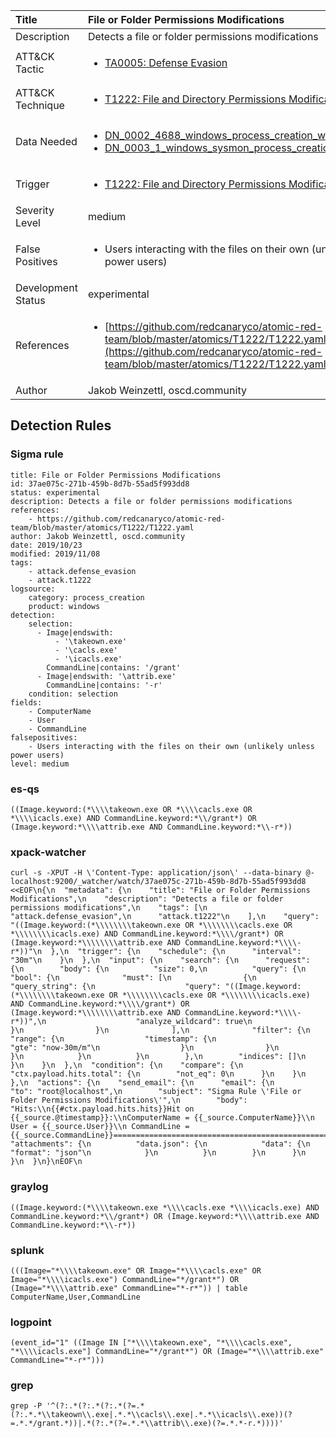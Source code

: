 | Title                | File or Folder Permissions Modifications                                                                                                                                                 |
|:---------------------|:------------------------------------------------------------------------------------------------------------------------------------------------------------|
| Description          | Detects a file or folder permissions modifications                                                                                                                                           |
| ATT&amp;CK Tactic    |  <ul><li>[TA0005: Defense Evasion](https://attack.mitre.org/tactics/TA0005)</li></ul>  |
| ATT&amp;CK Technique | <ul><li>[T1222: File and Directory Permissions Modification](https://attack.mitre.org/techniques/T1222)</li></ul>  |
| Data Needed          | <ul><li>[DN_0002_4688_windows_process_creation_with_commandline](../Data_Needed/DN_0002_4688_windows_process_creation_with_commandline.md)</li><li>[DN_0003_1_windows_sysmon_process_creation](../Data_Needed/DN_0003_1_windows_sysmon_process_creation.md)</li></ul>  |
| Trigger              | <ul><li>[T1222: File and Directory Permissions Modification](../Triggers/T1222.md)</li></ul>  |
| Severity Level       | medium |
| False Positives      | <ul><li>Users interacting with the files on their own (unlikely unless power users)</li></ul>  |
| Development Status   | experimental |
| References           | <ul><li>[https://github.com/redcanaryco/atomic-red-team/blob/master/atomics/T1222/T1222.yaml](https://github.com/redcanaryco/atomic-red-team/blob/master/atomics/T1222/T1222.yaml)</li></ul>  |
| Author               | Jakob Weinzettl, oscd.community |


## Detection Rules

### Sigma rule

```
title: File or Folder Permissions Modifications
id: 37ae075c-271b-459b-8d7b-55ad5f993dd8
status: experimental
description: Detects a file or folder permissions modifications
references:
    - https://github.com/redcanaryco/atomic-red-team/blob/master/atomics/T1222/T1222.yaml
author: Jakob Weinzettl, oscd.community
date: 2019/10/23
modified: 2019/11/08
tags:
    - attack.defense_evasion
    - attack.t1222
logsource:
    category: process_creation
    product: windows
detection:
    selection:
      - Image|endswith: 
          - '\takeown.exe'
          - '\cacls.exe'
          - '\icacls.exe'
        CommandLine|contains: '/grant'
      - Image|endswith: '\attrib.exe'
        CommandLine|contains: '-r'
    condition: selection
fields:
    - ComputerName
    - User
    - CommandLine
falsepositives:
    - Users interacting with the files on their own (unlikely unless power users)
level: medium

```





### es-qs
    
```
((Image.keyword:(*\\\\takeown.exe OR *\\\\cacls.exe OR *\\\\icacls.exe) AND CommandLine.keyword:*\\/grant*) OR (Image.keyword:*\\\\attrib.exe AND CommandLine.keyword:*\\-r*))
```


### xpack-watcher
    
```
curl -s -XPUT -H \'Content-Type: application/json\' --data-binary @- localhost:9200/_watcher/watch/37ae075c-271b-459b-8d7b-55ad5f993dd8 <<EOF\n{\n  "metadata": {\n    "title": "File or Folder Permissions Modifications",\n    "description": "Detects a file or folder permissions modifications",\n    "tags": [\n      "attack.defense_evasion",\n      "attack.t1222"\n    ],\n    "query": "((Image.keyword:(*\\\\\\\\takeown.exe OR *\\\\\\\\cacls.exe OR *\\\\\\\\icacls.exe) AND CommandLine.keyword:*\\\\/grant*) OR (Image.keyword:*\\\\\\\\attrib.exe AND CommandLine.keyword:*\\\\-r*))"\n  },\n  "trigger": {\n    "schedule": {\n      "interval": "30m"\n    }\n  },\n  "input": {\n    "search": {\n      "request": {\n        "body": {\n          "size": 0,\n          "query": {\n            "bool": {\n              "must": [\n                {\n                  "query_string": {\n                    "query": "((Image.keyword:(*\\\\\\\\takeown.exe OR *\\\\\\\\cacls.exe OR *\\\\\\\\icacls.exe) AND CommandLine.keyword:*\\\\/grant*) OR (Image.keyword:*\\\\\\\\attrib.exe AND CommandLine.keyword:*\\\\-r*))",\n                    "analyze_wildcard": true\n                  }\n                }\n              ],\n              "filter": {\n                "range": {\n                  "timestamp": {\n                    "gte": "now-30m/m"\n                  }\n                }\n              }\n            }\n          }\n        },\n        "indices": []\n      }\n    }\n  },\n  "condition": {\n    "compare": {\n      "ctx.payload.hits.total": {\n        "not_eq": 0\n      }\n    }\n  },\n  "actions": {\n    "send_email": {\n      "email": {\n        "to": "root@localhost",\n        "subject": "Sigma Rule \'File or Folder Permissions Modifications\'",\n        "body": "Hits:\\n{{#ctx.payload.hits.hits}}Hit on {{_source.@timestamp}}:\\nComputerName = {{_source.ComputerName}}\\n        User = {{_source.User}}\\n CommandLine = {{_source.CommandLine}}================================================================================\\n{{/ctx.payload.hits.hits}}",\n        "attachments": {\n          "data.json": {\n            "data": {\n              "format": "json"\n            }\n          }\n        }\n      }\n    }\n  }\n}\nEOF\n
```


### graylog
    
```
((Image.keyword:(*\\\\takeown.exe *\\\\cacls.exe *\\\\icacls.exe) AND CommandLine.keyword:*\\/grant*) OR (Image.keyword:*\\\\attrib.exe AND CommandLine.keyword:*\\-r*))
```


### splunk
    
```
(((Image="*\\\\takeown.exe" OR Image="*\\\\cacls.exe" OR Image="*\\\\icacls.exe") CommandLine="*/grant*") OR (Image="*\\\\attrib.exe" CommandLine="*-r*")) | table ComputerName,User,CommandLine
```


### logpoint
    
```
(event_id="1" ((Image IN ["*\\\\takeown.exe", "*\\\\cacls.exe", "*\\\\icacls.exe"] CommandLine="*/grant*") OR (Image="*\\\\attrib.exe" CommandLine="*-r*")))
```


### grep
    
```
grep -P '^(?:.*(?:.*(?:.*(?=.*(?:.*.*\\takeown\\.exe|.*.*\\cacls\\.exe|.*.*\\icacls\\.exe))(?=.*.*/grant.*))|.*(?:.*(?=.*.*\\attrib\\.exe)(?=.*.*-r.*))))'
```



